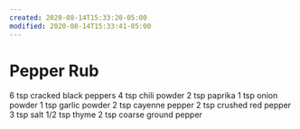 ```yaml
---
created: 2020-08-14T15:33:20-05:00
modified: 2020-08-14T15:33:41-05:00
---
```


# Pepper Rub

6 tsp cracked black peppers
4 tsp chili powder
2 tsp paprika
1 tsp onion powder
1 tsp garlic powder
2 tsp cayenne pepper
2 tsp crushed red pepper
3 tsp salt
1/2 tsp thyme
2 tsp coarse ground pepper
